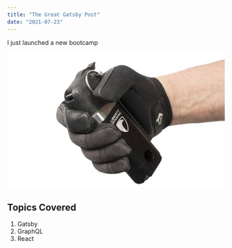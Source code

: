 ```yaml
---
title: "The Great Gatsby Post"
date: "2021-07-23"
---
```


I just launched a new bootcamp

![Flashbang](./flashbang.jpeg)

## Topics Covered

1. Gatsby
2. GraphQL
3. React